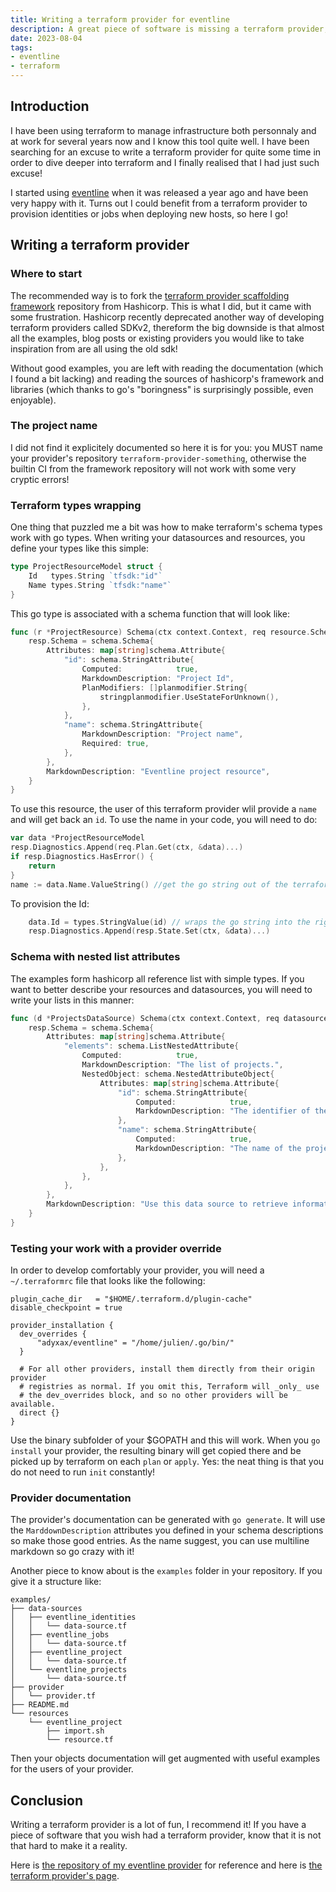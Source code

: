 ```yaml
---
title: Writing a terraform provider for eventline
description: A great piece of software is missing a terraform provider, let's write it
date: 2023-08-04
tags:
- eventline
- terraform
---
```


## Introduction

I have been using terraform to manage infrastructure both personnaly and at work for several years now and I know this tool quite well. I have been searching for an excuse to write a terraform provider for quite some time in order to dive deeper into terraform and I finally realised that I had just such excuse!

I started using [eventline](https://www.exograd.com/products/eventline/) when it was released a year ago and have been very happy with it. Turns out I could benefit from a terraform provider to provision identities or jobs when deploying new hosts, so here I go!

## Writing a terraform provider

### Where to start

The recommended way is to fork the [terraform provider scaffolding framework](https://github.com/hashicorp/terraform-provider-scaffolding-framework) repository from Hashicorp. This is what I did, but it came with some frustration. Hashicorp recently deprecated another way of developing terraform providers called SDKv2, thereform the big downside is that almost all the examples, blog posts or existing providers you would like to take inspiration from are all using the old sdk!

Without good examples, you are left with reading the documentation (which I found a bit lacking) and reading the sources of hashicorp's framework and libraries (which thanks to go's "boringness" is surprisingly possible, even enjoyable).

### The project name

I did not find it explicitely documented so here it is for you: you MUST name your provider's repository `terraform-provider-something`, otherwise the builtin CI from the framework repository will not work with some very cryptic errors!

### Terraform types wrapping

One thing that puzzled me a bit was how to make terraform's schema types work with go types. When writing your datasources and resources, you define your types like this simple:
```go
type ProjectResourceModel struct {
	Id   types.String `tfsdk:"id"`
	Name types.String `tfsdk:"name"`
}
```

This go type is associated with a schema function that will look like:
```go
func (r *ProjectResource) Schema(ctx context.Context, req resource.SchemaRequest, resp *resource.SchemaResponse) {
	resp.Schema = schema.Schema{
		Attributes: map[string]schema.Attribute{
			"id": schema.StringAttribute{
				Computed:            true,
				MarkdownDescription: "Project Id",
				PlanModifiers: []planmodifier.String{
					stringplanmodifier.UseStateForUnknown(),
				},
			},
			"name": schema.StringAttribute{
				MarkdownDescription: "Project name",
				Required: true,
			},
		},
		MarkdownDescription: "Eventline project resource",
	}
}
```

To use this resource, the user of this terraform provider wlil provide a `name` and will get back an `id`. To use the name in your code, you will need to do:
```go
var data *ProjectResourceModel
resp.Diagnostics.Append(req.Plan.Get(ctx, &data)...)
if resp.Diagnostics.HasError() {
	return
}
name := data.Name.ValueString() //get the go string out of the terraform resource schema
```

To provision the Id:
```go
	data.Id = types.StringValue(id) // wraps the go string into the right type for terraform resource schema
	resp.Diagnostics.Append(resp.State.Set(ctx, &data)...)
```

### Schema with nested list attributes

The examples form hashicorp all reference list with simple types. If you want to better describe your resources and datasources, you will need to write your lists in this manner:
```go
func (d *ProjectsDataSource) Schema(ctx context.Context, req datasource.SchemaRequest, resp *datasource.SchemaResponse) {
	resp.Schema = schema.Schema{
		Attributes: map[string]schema.Attribute{
			"elements": schema.ListNestedAttribute{
				Computed:            true,
				MarkdownDescription: "The list of projects.",
				NestedObject: schema.NestedAttributeObject{
					Attributes: map[string]schema.Attribute{
						"id": schema.StringAttribute{
							Computed:            true,
							MarkdownDescription: "The identifier of the project.",
						},
						"name": schema.StringAttribute{
							Computed:            true,
							MarkdownDescription: "The name of the project.",
						},
					},
				},
			},
		},
		MarkdownDescription: "Use this data source to retrieve information about existing eventline projects.",
	}
}
```

### Testing your work with a provider override

In order to develop comfortably your provider, you will need a `~/.terraformrc` file that looks like the following:
```hcl
plugin_cache_dir   = "$HOME/.terraform.d/plugin-cache"
disable_checkpoint = true

provider_installation {
  dev_overrides {
      "adyxax/eventline" = "/home/julien/.go/bin/"
  }

  # For all other providers, install them directly from their origin provider
  # registries as normal. If you omit this, Terraform will _only_ use
  # the dev_overrides block, and so no other providers will be available.
  direct {}
}
```

Use the binary subfolder of your $GOPATH and this will work. When you `go install` your provider, the resulting binary will get copied there and be picked up by terraform on each `plan` or `apply`. Yes: the neat thing is that you do not need to run `init` constantly!

### Provider documentation

The provider's documentation can be generated with `go generate`. It will use the `MarddownDescription` attributes you defined in your schema descriptions so make those good entries. As the name suggest, you can use multiline markdown so go crazy with it!

Another piece to know about is the `examples` folder in your repository. If you give it a structure like:
```
examples/
├── data-sources
│   ├── eventline_identities
│   │   └── data-source.tf
│   ├── eventline_jobs
│   │   └── data-source.tf
│   ├── eventline_project
│   │   └── data-source.tf
│   └── eventline_projects
│       └── data-source.tf
├── provider
│   └── provider.tf
├── README.md
└── resources
    └── eventline_project
        ├── import.sh
        └── resource.tf
```

Then your objects documentation will get augmented with useful examples for the users of your provider.

## Conclusion

Writing a terraform provider is a lot of fun, I recommend it! If you have a piece of software that you wish had a terraform provider, know that it is not that hard to make it a reality.

Here is [the repository of my eventline provider](https://git.adyxax.org/adyxax/terraform-provider-eventline/) for reference and here is [the terraform provider's page](https://registry.terraform.io/providers/adyxax/eventline/latest/docs).

